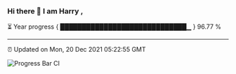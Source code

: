 ### Hi there 👋 I am Harry , 

⏳ Year progress { █████████████████████████████▁ } 96.77 %

---

⏰ Updated on Mon, 20 Dec 2021 05:22:55 GMT

![Progress Bar CI](https://github.com/duykhang68/duykhang68/workflows/Progress%20Bar%20CI/badge.svg)
